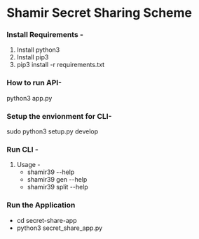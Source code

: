 # Shamir Secret Sharing Scheme

### Install Requirements -

1. Install python3
2. Install pip3
3. pip3 install -r requirements.txt

### How to run API-

python3 app.py

### Setup the envionment for CLI-

sudo python3 setup.py develop

### Run CLI - 
1. Usage -
    - shamir39 --help
    - shamir39 gen --help
    - shamir39 split --help


### Run the Application
- cd secret-share-app
- python3 secret_share_app.py

